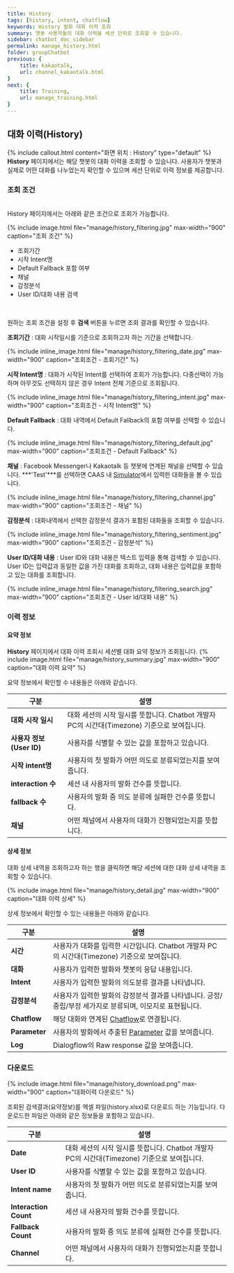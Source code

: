 ```yaml
---
title: History
tags: [history, intent, chatflow]
keywords: History 발화 대화 이력 조회
summary: 챗봇 사용자들의 대화 이력을 세션 단위로 조회할 수 있습니다.
sidebar: chatbot_doc_sidebar
permalink: manage_history.html
folder: groupChatbot
previous: {
    title: Kakaotalk, 
    url: channel_kakaotalk.html
}
next: {
    title: Training,
    url: manage_training.html
}
---
```


## 대화 이력(History)
 {% include callout.html content="화면 위치 : History" type="default" %}
**History** 페이지에서는 해당 챗봇의 대화 이력을 조회할 수 있습니다. 사용자가 챗봇과 실제로 어떤 대화를 나누었는지 확인할 수 있으며 세션 단위로 이력 정보를 제공합니다.<br/>

### 조회 조건

<br/>History 페이지에서는 아래와 같은 조건으로 조회가 가능합니다.<br/>

{% include image.html file="manage/history_filtering.jpg" max-width="900" caption="조회 조건" %}

 - 조회기간
 - 시작 Intent명
 - Default Fallback 포함 여부
 - 채널
 - 감정분석
 - User ID/대화 내용 검색
<br/>

원하는 조회 조건을 설정 후 **검색** 버튼을 누르면 조회 결과를 확인할 수 있습니다.<br/>

**조회기간** : 대화 시작일시를 기준으로 조회하고자 하는 기간을 선택합니다.

{% include inline_image.html file="manage/history_filtering_date.jpg" max-width="900" caption="조회조건 - 조회기간" %}

**시작 Intent명** : 대화가 시작된 Intent를 선택하여 조회가 가능합니다. 다중선택이 가능하며 아무것도 선택하지 않은 경우 Intent 전체 기준으로 조회됩니다.<br/>

{% include inline_image.html file="manage/history_filtering_intent.jpg" max-width="900" caption="조회조건 - 시작 Intent명" %}

**Default Fallback** : 대화 내역에서 Default Fallback의 포함 여부를 선택할 수 있습니다.<br/>

{% include inline_image.html file="manage/history_filtering_default.jpg" max-width="900" caption="조회조건 - Default Fallback" %}

**채널** : Facebook Messenger나 Kakaotalk 등 챗봇에 연계된 채널을 선택할 수 있습니다. ***'Test'***를 선택하면 CAAS 내 [Simulator](test_simulator.html#시뮬레이터simulator)에서 입력한 대화들을 볼 수 있습니다.<br/>

{% include inline_image.html file="manage/history_filtering_channel.jpg" max-width="900" caption="조회조건 - 채널" %}

**감정분석** : 대화내역에서 선택한 감정분석 결과가 포함된 대화들을 조회할 수 있습니다. <br/>

{% include inline_image.html file="manage/history_filtering_sentiment.jpg" max-width="900" caption="조회조건 - 감정분석" %}

**User ID/대화 내용** : User ID와 대화 내용은 텍스트 입력을 통해 검색할 수 있습니다. User ID는 입력값과 동일한 값을 가진 대화를 조회하고, 대화 내용은 입력값을 포함하고 있는 대화를 조회합니다.<br/>

{% include inline_image.html file="manage/history_filtering_search.jpg" max-width="900" caption="조회조건 - User Id/대화 내용" %}

### 이력 정보
#### 요약 정보

**History** 페이지에서 대화 이력 조회시 세션별 대화 요약 정보가 조회됩니다.
{% include image.html file="manage/history_summary.jpg" max-width="900" caption="대화 이력 요약" %}

요약 정보에서 확인할 수 내용들은 아래와 같습니다. <br/> 
 
| 구분 | 설명 |
|-------------|-------------|
| **대화 시작 일시** | 대화 세션의 시작 일시를 뜻합니다. Chatbot 개발자 PC의 시간대(Timezone) 기준으로 보여집니다. |
| **사용자 정보(User ID)** | 사용자를 식별할 수 있는 값을 포함하고 있습니다. |
| **시작 intent명** | 사용자의 첫 발화가 어떤 의도로 분류되었는지를 보여줍니다. |
| **interaction 수** | 세션 내 사용자의 발화 건수를 뜻합니다. |
| **fallback 수** | 사용자의 발화 중 의도 분류에 실패한 건수를 뜻합니다. |
| **채널** | 어떤 채널에서 사용자의 대화가 진행되었는지를 뜻합니다. |

#### 상세 정보
대화 상세 내역을 조회하고자 하는 행을 클릭하면 해당 세션에 대한 대화 상세 내역을 조회할 수 있습니다.<br/>

{% include image.html file="manage/history_detail.jpg" max-width="900" caption="대화 이력 상세" %}

상세 정보에서 확인할 수 있는 내용들은 아래와 같습니다. <br/>

| 구분 | 설명 |
|-------------|-------------|
| **시간** | 사용자가 대화를 입력한 시간입니다. Chatbot 개발자 PC의 시간대(Timezone) 기준으로 보여집니다. |
| **대화** | 사용자가 입력한 발화와 챗봇의 응답 내용입니다. |
| **Intent** | 사용자가 입력한 발화의 의도분류 결과를 나타냅니다. |
| **감정분석** | 사용자가 입력한 발화의 감정분석 결과를 나타냅니다. 긍정/중립/부정 세가지로 분류되며, 이모지로 표현됩니다. |
| **Chatflow** | 해당 대화와 연계된 [Chatflow](intent_response_chatflow.html#챗플로우chatflow)로 연결됩니다. |
| **Parameter** | 사용자의 발화에서 추출된 [Parameter](intent_basic.html#파라미터parameter) 값을 보여줍니다. |
| **Log** | Dialogflow의 Raw response 값을 보여줍니다. |

### 다운로드

{% include image.html file="manage/history_download.png" max-width="900" caption="대화이력 다운로드" %}

조회된 검색결과(요약정보)를 엑셀 파일(history.xlsx)로 다운로드 하는 기능입니다. 다운로드한 파일은 아래와 같은 정보들을 포함하고 있습니다.<br/>

| 구분 | 설명 |
|-------------|-------------|
| **Date** | 대화 세션의 시작 일시를 뜻합니다. Chatbot 개발자 PC의 시간대(Timezone) 기준으로 보여집니다. |
| **User ID** | 사용자를 식별할 수 있는 값을 포함하고 있습니다. |
| **Intent name** | 사용자의 첫 발화가 어떤 의도로 분류되었는지를 보여줍니다. |
| **Interaction Count** | 세션 내 사용자의 발화 건수를 뜻합니다. |
| **Fallback Count** | 사용자의 발화 중 의도 분류에 실패한 건수를 뜻합니다. |
| **Channel** | 어떤 채널에서 사용자의 대화가 진행되었는지를 뜻합니다. |

<br/>



